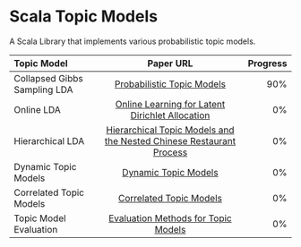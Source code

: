 Scala Topic Models
============

A Scala Library that implements various probabilistic topic models.

| Topic Model  | Paper URL  | Progress |
| :------------ |:---------------:| -----:|
| Collapsed Gibbs Sampling LDA      | [Probabilistic Topic Models](http://psiexp.ss.uci.edu/research/papers/SteyversGriffithsLSABookFormatted.pdf) | 90% |
| Online LDA      | [Online Learning for Latent Dirichlet Allocation](https://www.google.ca/url?sa=t&rct=j&q=&esrc=s&source=web&cd=1&cad=rja&uact=8&ved=0CCMQFjAA&url=https%3A%2F%2Fwww.cs.princeton.edu%2F~blei%2Fpapers%2FHoffmanBleiBach2010b.pdf&ei=2MrJU8zRJIOqyASAroDwDQ&usg=AFQjCNHLmU8Gk_P4usBj2QcGcaolw87w4w&sig2=lLl5Xzskw8A86S7lJsgqyA&bvm=bv.71198958,d.aWw)        |   0% |
| Hierarchical LDA | [Hierarchical Topic Models and the Nested Chinese Restaurant Process](http://machinelearning.wustl.edu/mlpapers/paper_files/NIPS2003_AA03.pdf)        |    0% |
| Dynamic Topic Models |       [Dynamic Topic Models](https://www.google.ca/url?sa=t&rct=j&q=&esrc=s&source=web&cd=1&cad=rja&uact=8&ved=0CCEQFjAA&url=http%3A%2F%2Fwww.cs.cmu.edu%2F~lafferty%2Fpub%2Fdtm.pdf&ei=psvJU4mQL5GiyASy6oHQAw&usg=AFQjCNGicS7Nr_Q76R5uSUczaUP2DaAd1A&sig2=d3nt4NaTG6E1qSUMRlI8iw&bvm=bv.71198958,d.aWw)     |   0%     |
| Correlated Topic Models |    [Correlated Topic Models](https://www.google.ca/url?sa=t&rct=j&q=&esrc=s&source=web&cd=1&cad=rja&uact=8&ved=0CCEQFjAA&url=http%3A%2F%2Fwww.cs.cmu.edu%2F~lafferty%2Fpub%2Fctm.pdf&ei=28vJU5CeM4ScyASEp4KoBg&usg=AFQjCNGTR5VIu8rT23HbIJw75Ppw2C2Ypw&sig2=fQOvDVSRTfMDhZkdzBDnpw&bvm=bv.71198958,d.aWw)     |     0%   | 
| Topic Model Evaluation  | [Evaluation Methods for Topic Models](https://www.google.ca/url?sa=t&rct=j&q=&esrc=s&source=web&cd=1&cad=rja&uact=8&ved=0CCEQFjAA&url=https%3A%2F%2Fwww.era.lib.ed.ac.uk%2Fbitstream%2F1842%2F4587%2F1%2FMurrayI_Evaluation%2520Methods%2520for.pdf&ei=eczJU7KcC4a2yAShvoGQAw&usg=AFQjCNHN1G42Uf9Q-42EsaYZ9QnrYuumRg&sig2=IVxn1n0mQQLUWx-b-ZSqoA&bvm=bv.71198958,d.aWw)  | 0% |
